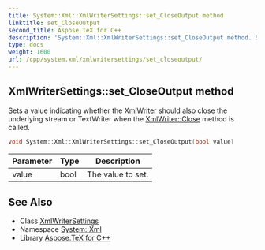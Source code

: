 ```yaml
---
title: System::Xml::XmlWriterSettings::set_CloseOutput method
linktitle: set_CloseOutput
second_title: Aspose.TeX for C++
description: 'System::Xml::XmlWriterSettings::set_CloseOutput method. Sets a value indicating whether the XmlWriter should also close the underlying stream or TextWriter when the XmlWriter::Close method is called in C++.'
type: docs
weight: 1600
url: /cpp/system.xml/xmlwritersettings/set_closeoutput/
---
```

## XmlWriterSettings::set_CloseOutput method


Sets a value indicating whether the [XmlWriter](../../xmlwriter/) should also close the underlying stream or TextWriter when the [XmlWriter::Close](../../xmlwriter/close/) method is called.

```cpp
void System::Xml::XmlWriterSettings::set_CloseOutput(bool value)
```


| Parameter | Type | Description |
| --- | --- | --- |
| value | bool | The value to set. |

## See Also

* Class [XmlWriterSettings](../)
* Namespace [System::Xml](../../)
* Library [Aspose.TeX for C++](../../../)
